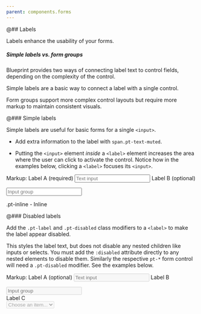 ```yaml
---
parent: components.forms
---
```


@## Labels

Labels enhance the usability of your forms.

<div class="pt-callout pt-intent-success pt-icon-comparison">
<h5>Simple labels vs. form groups</h5>
<p>Blueprint provides two ways of connecting label text to control fields, depending on the complexity of the control.</p>
<p>Simple labels are a basic way to connect a label with a single control.</p>
<p>Form groups support more complex control layouts but require more markup to maintain consistent visuals.</p>
</div>



@### Simple labels

Simple labels are useful for basic forms for a single `<input>`.

- Add extra information to the label with `span.pt-text-muted`.

- Putting the `<input>` element _inside_ a `<label>` element increases the area where the user
can click to activate the control. Notice how in the examples below, clicking a `<label>` focuses its `<input>`.

Markup:
<label class="pt-label {{.modifier}}">
Label A
<span class="pt-text-muted">(required)</span>
<input class="pt-input" style="width: 200px;" type="text" placeholder="Text input" dir="auto" />
</label>
<label class="pt-label {{.modifier}}">
Label B
<span class="pt-text-muted">(optional)</span>
<div class="pt-input-group">
<span class="pt-icon pt-icon-calendar"></span>
<input class="pt-input" style="width: 200px;" type="text" placeholder="Input group" dir="auto" />
</div>
</label>

.pt-inline - Inline



@### Disabled labels

Add the `.pt-label` and `.pt-disabled` class modifiers to a `<label>` to make the label appear
disabled.

This styles the label text, but does not disable any nested children like inputs or selects. You
must add the `:disabled` attribute directly to any nested elements to disable them. Similarly the respective
`pt-*` form control will need a `.pt-disabled` modifier. See the examples below.

Markup:
<label class="pt-label pt-disabled">
Label A
<span class="pt-text-muted">(optional)</span>
<input disabled class="pt-input" style="width: 200px;" type="text" placeholder="Text input" dir="auto" />
</label>
<label class="pt-label pt-disabled">
Label B
<div class="pt-input-group pt-disabled">
<span class="pt-icon pt-icon-calendar"></span>
<input disabled class="pt-input" style="width: 200px;" type="text" placeholder="Input group" dir="auto" />
</div>
</label>
<label class="pt-label pt-disabled">
Label C
<div class="pt-select pt-disabled">
<select disabled>
<option selected>Choose an item...</option>
<option value="1">One</option>
</select>
</div>
</label>


